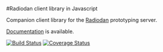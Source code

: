 #Radiodan client library in Javascript

Companion client library for the [Radiodan](https://github.com/radiodan/radiodan.js) prototyping server.

[Documentation](http://radiodan-client.readthedocs.org/en/latest/) is available.

[![Build Status](https://travis-ci.org/radiodan/radiodan-client.js.png?branch=master)](https://travis-ci.org/radiodan/radiodan-client.js)
[![Coverage Status](https://coveralls.io/repos/radiodan/radiodan-client.js/badge.png?branch=master)](https://coveralls.io/r/radiodan/radiodan-client.js?branch=master)
